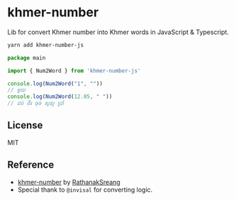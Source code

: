 # khmer-number

Lib for convert Khmer number into Khmer words in JavaScript & Typescript.

```sh
yarn add khmer-number-js

```

```ts
package main

import { Num2Word } from 'khmer-number-js'

console.log(Num2Word("1", ""))
// មួយ
console.log(Num2Word(12.05, " "))
// ដប់ ពីរ ចុច សូន្យ ប្រាំ

```

## License

MIT

## Reference

- [khmer-number](https://github.com/khmerlang/khmer-number) by [RathanakSreang](https://github.com/khmerlang/khmer-number/commits?author=RathanakSreang)
- Special thank to `@invisal` for converting logic.
